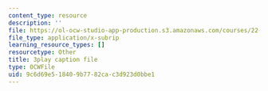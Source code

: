 ```yaml
---
content_type: resource
description: ''
file: https://ol-ocw-studio-app-production.s3.amazonaws.com/courses/22-01-introduction-to-nuclear-engineering-and-ionizing-radiation-fall-2016/9c6d69e518409b7782cac3d923d0bbe1_3yqpirzxudw.srt
file_type: application/x-subrip
learning_resource_types: []
resourcetype: Other
title: 3play caption file
type: OCWFile
uid: 9c6d69e5-1840-9b77-82ca-c3d923d0bbe1
---
```

